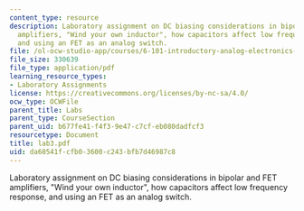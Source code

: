 ```yaml
---
content_type: resource
description: Laboratory assignment on DC biasing considerations in bipolar and FET
  amplifiers, "Wind your own inductor", how capacitors affect low frequency response,
  and using an FET as an analog switch.
file: /ol-ocw-studio-app/courses/6-101-introductory-analog-electronics-laboratory-spring-2007/da60541fcfb03600c243bfb7d46987c8_lab3.pdf
file_size: 330639
file_type: application/pdf
learning_resource_types:
- Laboratory Assignments
license: https://creativecommons.org/licenses/by-nc-sa/4.0/
ocw_type: OCWFile
parent_title: Labs
parent_type: CourseSection
parent_uid: b677fe41-f4f3-9e47-c7cf-eb080dadfcf3
resourcetype: Document
title: lab3.pdf
uid: da60541f-cfb0-3600-c243-bfb7d46987c8
---
```

Laboratory assignment on DC biasing considerations in bipolar and FET amplifiers, "Wind your own inductor", how capacitors affect low frequency response, and using an FET as an analog switch.